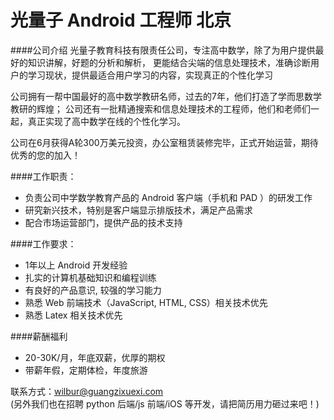 光量子 Android 工程师 北京
==========

####公司介绍
光量子教育科技有限责任公司，专注高中数学，除了为用户提供最好的知识讲解，好题的分析和解析，
更能结合尖端的信息处理技术，准确诊断用户的学习现状，提供最适合用户学习的内容，实现真正的个性化学习

公司拥有一帮中国最好的高中数学教研名师，过去的7年，他们打造了学而思数学教研的辉煌；
公司还有一批精通搜索和信息处理技术的工程师，他们和老师们一起，真正实现了高中数学在线的个性化学习。

公司在6月获得A轮300万美元投资，办公室租赁装修完毕，正式开始运营，期待优秀的您的加入！

####工作职责：
- 负责公司中学数学教育产品的 Android 客户端（手机和 PAD ）的研发工作
- 研究新兴技术，特别是客户端显示排版技术，满足产品需求
- 配合市场运营部门，提供产品的技术支持

####工作要求：
- 1年以上 Android 开发经验
- 扎实的计算机基础知识和编程训练
- 有良好的产品意识, 较强的学习能力
- 熟悉 Web 前端技术（JavaScript, HTML, CSS）相关技术优先
- 熟悉 Latex 相关技术优先

####薪酬福利
- 20-30K/月，年底双薪，优厚的期权
- 带薪年假，定期体检，年度旅游

联系方式：[wilbur@guangzixuexi.com](mailto:wilbur@guangzixuexi.com)  
(另外我们也在招聘 python 后端/js 前端/iOS 等开发，请把简历用力砸过来吧！)
